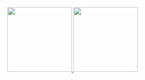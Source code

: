 <div>
  <a href="https://github.com/rolexxxandr">
  <img height="150em" src="https://github-readme-stats.vercel.app/api?username=rolexxxandr&show_icons=true&theme=dracula&include_all_commits=true&count_private=true"/>
  <img height="150em" src="https://github-readme-stats.vercel.app/api/top-langs/?username=rolexxxandr&layout=compact&langs_count=7&theme=dracula"/>
  </a>
</div>
